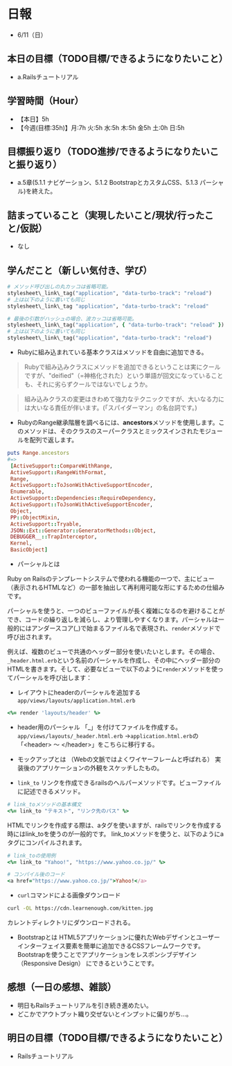 # 日報
- 6/11（日）

## 本日の目標（TODO目標/できるようになりたいこと）
- a.Railsチュートリアル

## 学習時間（Hour）
- 【本日】5h
- 【今週(目標:35h)】月:7h 火:5h 水:5h 木:5h 金5h 土:0h 日:5h
<!-- - 【前週まで】(旧) 29h/32h/36h/28h/32h/ (新) -->

## 目標振り返り（TODO進捗/できるようになりたいこと振り返り）
- a.5章(5.1.1 ナビゲーション、5.1.2 BootstrapとカスタムCSS、5.1.3 パーシャル)を終えた。

## 詰まっていること（実現したいこと/現状/行ったこと/仮説）
- なし


<!-- ```
・実現したいこと
・現状
・行ったこと
・仮説
``` -->

## 学んだこと（新しい気付き、学び）
```ruby
# メソッド呼び出しの丸カッコは省略可能。 
stylesheet\_link\_tag("application", "data-turbo-track": "reload")
# 上は以下のように書いても同じ
stylesheet\_link\_tag "application", "data-turbo-track": "reload"
```

```ruby
# 最後の引数がハッシュの場合、波カッコは省略可能。 
stylesheet\_link\_tag("application", { "data-turbo-track": "reload" }) 
# 上は以下のように書いても同じ 
stylesheet\_link\_tag("application", "data-turbo-track": "reload")
```

- Rubyに組み込まれている基本クラスはメソッドを自由に追加できる。

>Rubyで組み込みクラスにメソッドを追加できるということは実にクールですが、"deified"（=神格化された）という単語が回文になっていることも、それに劣らずクールではないでしょうか。

>組み込みクラスの変更はきわめて強力なテクニックですが、大いなる力には大いなる責任が伴います。(「スパイダーマン」の名台詞です。)
- RubyのRange継承階層を調べるには、**ancestors**メソッドを使用します。このメソッドは、そのクラスのスーパークラスとミックスインされたモジュールを配列で返します。

```ruby
puts Range.ancestors
#=>
 [ActiveSupport::CompareWithRange,
 ActiveSupport::RangeWithFormat,
 Range,
 ActiveSupport::ToJsonWithActiveSupportEncoder,
 Enumerable,
 ActiveSupport::Dependencies::RequireDependency,
 ActiveSupport::ToJsonWithActiveSupportEncoder,
 Object,
 PP::ObjectMixin,
 ActiveSupport::Tryable,
 JSON::Ext::Generator::GeneratorMethods::Object,
 DEBUGGER__::TrapInterceptor,
 Kernel,
 BasicObject]

```

- パーシャルとは

Ruby on Railsのテンプレートシステムで使われる機能の一つで、主にビュー（表示されるHTMLなど）の一部を抽出して再利用可能な形にするための仕組みです。

パーシャルを使うと、一つのビューファイルが長く複雑になるのを避けることができ、コードの繰り返しを減らし、より管理しやすくなります。パーシャルは一般的にはアンダースコア(\_)で始まるファイル名で表現され、`render`メソッドで呼び出されます。

例えば、複数のビューで共通のヘッダー部分を使いたいとします。その場合、`_header.html.erb`という名前のパーシャルを作成し、その中にヘッダー部分のHTMLを書きます。そして、必要なビューで以下のように`render`メソッドを使ってパーシャルを呼び出します：

- レイアウトにheaderのパーシャルを追加する
`app/views/layouts/application.html.erb`
```ruby
<%= render 'layouts/header' %>
```

- header用のパーシャル
「_」を付けてファイルを作成する。
`app/views/layouts/_header.html.erb`
→`application.html.erb`の「\<header> ～ \</header>」をこちらに移行する。

- モックアップとは （Webの文脈ではよくワイヤーフレームと呼ばれる）
実装後のアプリケーションの外観をスケッチしたもの。

- `link_to`
リンクを作成できるrailsのヘルパーメソッドです。ビューファイルに記述できるメソッド。

```ruby
# link_toメソッドの基本構文
<%= link_to "テキスト", "リンク先のパス" %>
```

HTMLでリンクを作成する際は、aタグを使いますが、railsでリンクを作成する時にはlink_toを使うのが一般的です。 link_toメソッドを使うと、以下のようにaタグにコンパイルされます。

```ruby
# link_toの使用例
<%= link_to "Yahoo!", "https://www.yahoo.co.jp/" %>

# コンパイル後のコード
<a href="https://www.yahoo.co.jp/">Yahoo!</a>
```

- `curl`コマンドによる画像ダウンロード
```bash
curl -OL https://cdn.learnenough.com/kitten.jpg
```
カレントディレクトリにダウンロードされる。

- Bootstrapとは
HTML5アプリケーションに優れたWebデザインとユーザーインターフェイス要素を簡単に追加できるCSSフレームワークです。Bootstrapを使うことでアプリケーションをレスポンシブデザイン（Responsive Design） にできるということです。




<!-- 
- 良い習慣
トピックブランチを作り、このブランチで変更をコミットしていきましょう。
$ git switch -c <トピックブランチ名>(作業名を付ける)
$ git switch -c rails-flavored-ruby
- こまめなコミット
$ git push -u origin <トピックブランチ名> ※次からgit pushのみでプッシュ可

# 作業後
- 差分をコミットしてmainブランチにマージする
$ git add -A
$ git commit -m "Finish static pages"
次に、mainブランチに移動し、差分をマージします。
$ git switch main
$ git merge static-pages
このようにきりのいいところまで達したら、コードをリモートリポジトリにアップロードしておくとよいでしょう。git pushする前にテストを走らせていますが、こういった習慣を身につけておくと開発に役立ちます。
$ rails test
$ git push
- 最後にRender上でデプロイを行います。
  - デプロイが成功することをダッシュボードのログで確認し、本番環境でも正しく表示されているか確認してみましょう。
 -->

<!-- 
- セットアップ
- クラウドIDE への接続を許可する
config/environments/development.rbへ以下追記。
  # クラウドIDE への接続を許可する
  config.hosts.clear

- helloアクションをApplicationコントローラーに追加する
  def hello
    render html: "hello, world!"
  end
- ルートルーティングを設定する
  root "application#hello"

- コミット("Add hello")→bundle lock→コミット("Include bundle lock")
 -->

## 感想（一日の感想、雑談）
- 明日もRailsチュートリアルを引き続き進めたい。
- どこかでアウトプット織り交ぜないとインプットに偏りがち…。

## 明日の目標（TODO目標/できるようになりたいこと）
- Railsチュートリアル

<!-- - 「HTML&CSSとWebデザイン 入門講座」本 -->
<!-- 「JavaScript入門講座」本(～p.111/p.337) -->
<!-- - 「HTML解体新書」本 -->

<!-- - 要件定義 -->
<!-- - 機能要件
- 非機能要件 -->

<!-- - c.移動中などスキマ時間に要件定義事例を読む (釜谷さんが紹介してくださっていた資料) -->
  <!-- - 現時点で難易度が見えていないため、まずは挑戦してみる -->


<!-- #### 残タスク / できるようになりたいこと
- 包括的なWeb技術の基本理解->「プロになるためのWeb技術入門」本
- オリジナルプロダクト制作のテーマ探索
- SRE業務の理解
- 質問する技術の習得 -->

<!-- ##### Ruby
- RuboCopの使用
- 「Rubyの公式リファレンスが読めるようになる本」 -->

<!-- ##### Linux
- 「実践入門」
- 「シェルスクリプト160本ノック」
- 「入門モダンLinux」
- 「Linuxのしくみ」
- 「スーパーユーザーなら知っておくべきLinuxシステムの仕組み」
- 「入門Rust」?
- 仮想化、コンテナ(TenForward)、コンテナオーケストレーション -->
<!-- 
##### SQL
- sqlbplt
- 「達人に学ぶSQL」 -->